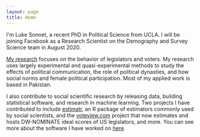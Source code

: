```yaml
---
layout: page
title: Home
---
```


I'm Luke Sonnet, a recent PhD in Political Science from UCLA. I will be joining Facebook as a Research Scientist on the Demography and Survey Science team in August 2020.

[My research](/research) focuses on the behavior of legislators and voters. My research uses largely experimental and quasi-experimental methods to study the effects of political communication, the role of political dynasties, and how social norms and female political participation. Most of my applied work is based in Pakistan.

I also contribute to social scientific research by releasing data, building statistical software, and research in machine learning. Two projects I have contributed to include [estimatr](https://declaredesign.org/r/estimatr), an R package of estimators commonly used by social scientists, and the [voteview.com](https://voteview.com) project that now estimates and hosts DW-NOMINATE ideal scores of US legislators, and more. You can see more about the software I have worked on [here](/software).